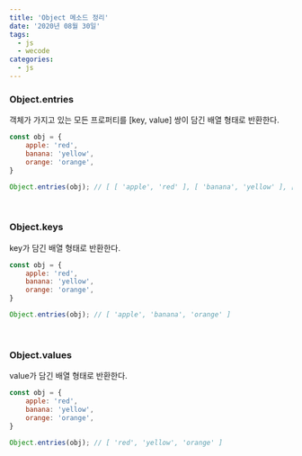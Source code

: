 ```yaml
---
title: 'Object 메소드 정리'
date: '2020년 08월 30일'
tags:
  - js
  - wecode
categories:
  - js
---
```


### Object.entries
객체가 가지고 있는 모든 프로퍼티를 [key, value] 쌍이 담긴 배열 형태로 반환한다. 

~~~js
const obj = {
    apple: 'red',
    banana: 'yellow',
    orange: 'orange',
}

Object.entries(obj); // [ [ 'apple', 'red' ], [ 'banana', 'yellow' ], [ 'orange', 'orange' ] ]
~~~
<br />

### Object.keys

key가 담긴 배열 형태로 반환한다.

~~~js
const obj = {
    apple: 'red',
    banana: 'yellow',
    orange: 'orange',
}

Object.entries(obj); // [ 'apple', 'banana', 'orange' ]
~~~
<br />

### Object.values

value가 담긴 배열 형태로 반환한다.

~~~js
const obj = {
    apple: 'red',
    banana: 'yellow',
    orange: 'orange',
}

Object.entries(obj); // [ 'red', 'yellow', 'orange' ]
~~~
